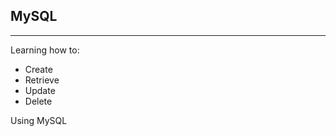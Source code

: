 <h2>MySQL</h2>
<hr>
<p>Learning how to: </p>
<ul>
<li>Create</li>
<li>Retrieve</li>
<li>Update</li>
<li>Delete</li>
</ul>
Using MySQL